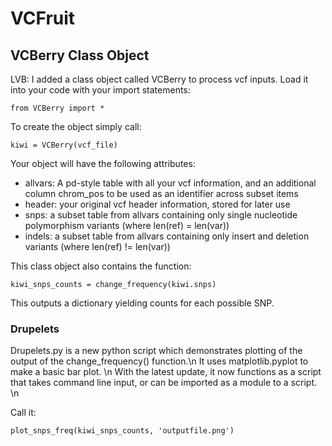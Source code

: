 # VCFruit

## VCBerry Class Object
LVB: I added a class object called VCBerry to process vcf inputs.
Load it into your code with your import statements:
```
from VCBerry import *
```
To create the object simply call:
```
kiwi = VCBerry(vcf_file)
```

Your object will have the following attributes:
* allvars: A pd-style table with all your vcf information, and an additional column chrom_pos to be used as an identifier across subset items
* header: your original vcf header information, stored for later use
* snps: a subset table from allvars containing only single nucleotide polymorphism variants (where len(ref) = len(var))
* indels: a subset table from allvars containing only insert and deletion variants (where len(ref) != len(var))

This class object also contains the function:
```
kiwi_snps_counts = change_frequency(kiwi.snps)
```
This outputs a dictionary yielding counts for each possible SNP.


### Drupelets
Drupelets.py is a new python script which demonstrates plotting of the output of the change_frequency() function.\n
It uses matplotlib.pyplot to make a basic bar plot. \n
With the latest update, it now functions as a script that takes command line input, or can be imported as a module to a script. \n

Call it:
```
plot_snps_freq(kiwi_snps_counts, 'outputfile.png')
```

